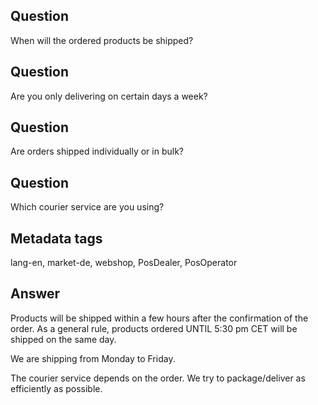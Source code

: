 ## Question
When will the ordered products be shipped?

## Question
Are you only delivering on certain days a week?

## Question
Are orders shipped individually or in bulk?

## Question
Which courier service are you using?

## Metadata tags
lang-en, market-de, webshop, PosDealer, PosOperator

## Answer

Products will be shipped within a few hours after the confirmation of the order. As a general rule, products ordered UNTIL 5:30 pm CET will be shipped on the same day.

We are shipping from Monday to Friday.

The courier service depends on the order. We try to package/deliver as efficiently as possible.
